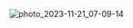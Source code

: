 ![photo_2023-11-21_07-09-14](https://github.com/user-attachments/assets/03d20459-dcf5-4cdf-b3f5-9b2295ddfca0)
